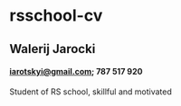 # rsschool-cv
## Walerij Jarocki
#### iarotskyi@gmail.com; 787 517 920
Student of RS school, skillful and motivated 
